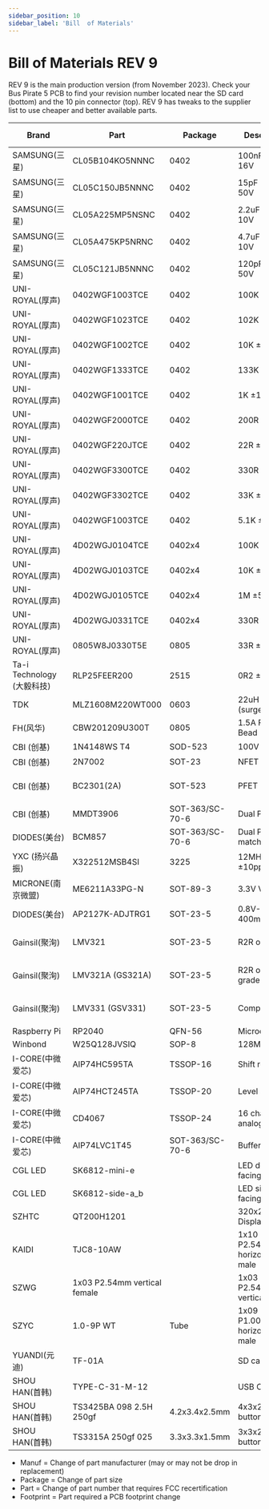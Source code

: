 ```yaml
---
sidebar_position: 10
sidebar_label: 'Bill  of Materials'
---
```


# Bill of Materials REV 9

REV 9 is the main production version (from November 2023). Check your Bus Pirate 5 PCB to find your revision number located near the SD card (bottom) and the 10 pin connector (top). REV 9 has tweaks to the supplier list to use cheaper and better available parts.

| Brand | Part | Package | Description| Reel Quantity | Supplier |Changes|
|-|-|-|-|-|-|-|
| SAMSUNG(三星) | CL05B104KO5NNNC| 0402| 100nF ±10% 16V | 10000 |SZRCD|
| SAMSUNG(三星) | CL05C150JB5NNNC| 0402| 15pF ±5% 50V | 10000 |SZRCD|
| SAMSUNG(三星) | CL05A225MP5NSNC| 0402| 2.2uF ±20% 10V | 10000 |SZRCD|
| SAMSUNG(三星) | CL05A475KP5NRNC| 0402| 4.7uF ±10% 10V | 10000 |SZRCD|
| SAMSUNG(三星) | CL05C121JB5NNNC| 0402| 120pF ±5% 50V | 10000 |SZRCD|
| UNI-ROYAL(厚声) | 0402WGF1003TCE | 0402| 100K ±1% | 10000 |SZRCD|
| UNI-ROYAL(厚声) | 0402WGF1023TCE | 0402| 102K ±1% | 10000 |SZRCD|
| UNI-ROYAL(厚声) | 0402WGF1002TCE | 0402| 10K ±1%| 10000 |SZRCD|
| UNI-ROYAL(厚声) | 0402WGF1333TCE | 0402| 133K ±1% | 10000 |SZRCD|
| UNI-ROYAL(厚声) | 0402WGF1001TCE | 0402| 1K ±1% | 10000 |SZRCD|
| UNI-ROYAL(厚声) | 0402WGF2000TCE | 0402| 200R ±1% | 10000 |SZRCD|
| UNI-ROYAL(厚声) | 0402WGF220JTCE | 0402| 22R ±1%| 10000 |SZRCD|
| UNI-ROYAL(厚声) | 0402WGF3300TCE | 0402| 330R ±1% | 10000 |SZRCD|
| UNI-ROYAL(厚声) | 0402WGF3302TCE | 0402| 33K ±1%| 10000 |SZRCD|
| UNI-ROYAL(厚声) | 0402WGF1003TCE | 0402| 5.1K ±1% | 10000 |SZRCD|
| UNI-ROYAL(厚声) | 4D02WGJ0104TCE | 0402x4| 100K ±5% | 10000 |SZRCD|
| UNI-ROYAL(厚声) | 4D02WGJ0103TCE | 0402x4| 10K ±5%| 10000 |SZRCD|
| UNI-ROYAL(厚声) | 4D02WGJ0105TCE| 0402x4| 1M ±5% | 10000 |SZRCD|
| UNI-ROYAL(厚声) | 4D02WGJ0331TCE | 0402x4| 330R ±5% | 10000 |SZRCD|
| UNI-ROYAL(厚声) | 0805W8J0330T5E | 0805| 33R ±5%| 5000|SZRCD|
| Ta-i Technology (大毅科技)| RLP25FEER200 | 2515| 0R2 ±1% 2W | 4000|SZRCD|
| TDK | MLZ1608M220WT000 | 0603| 22uH 155mA (surge) | 4000|SZLCSC|
| FH(风华)  | CBW201209U300T | 0805| 1.5A Ferrite Bead| 4000|SZLCSC|Part, Manuf|
| CBI (创基)| 1N4148WS T4| SOD-523 | 100V 150mA | 3000|CBI (创基)|Package|
| CBI (创基)| 2N7002| SOT-23|NFET| 3000|CBI (创基)|
| CBI (创基)| BC2301(2A) | SOT-523|PFET| 3000|CBI (创基)|Part, Package, Manuf|
| CBI (创基)| MMDT3906| SOT-363/SC-70-6 |Dual PNP| 3000|CBI (创基)|
| DIODES(美台)| BCM857| SOT-363/SC-70-6 |Dual PNP matched pair| 3000|SZLCSC|
| YXC (扬兴晶振) | X322512MSB4SI| 3225| 12MHz ±10ppm 20pF| 3000|Navia|
| MICRONE(南京微盟) | ME6211A33PG-N | SOT-89-3|3.3V VREG| 1000|Navia|
| DIODES(美台)| AP2127K-ADJTRG1| SOT-23-5|0.8V-5.5V 400mA VREG| 3000|Navia|
| Gainsil(聚洵) | LMV321 | SOT-23-5|R2R op-amp| 3000||Part, Footprint, Manuf|
| Gainsil(聚洵) | LMV321A (GS321A) | SOT-23-5|R2R op-amp A grade| 3000||Part, Footprint, Manuf|
| Gainsil(聚洵)| LMV331 (GSV331) | SOT-23-5|Comparator| 3000||Part, Footprint, Manuf|
| Raspberry Pi| RP2040| QFN-56|Microcontroller|500|SZLCSC|
| Winbond | W25Q128JVSIQ| SOP-8 |128Mbit Flash|2000|SZLCSC|
| I-CORE(中微爱芯) | AIP74HC595TA | TSSOP-16|Shift register| 2500|DXZH|Manuf|
| I-CORE(中微爱芯) | AIP74HCT245TA| TSSOP-20|Level shifter|2500|DXZH|Manuf|
| I-CORE(中微爱芯) | CD4067| TSSOP-24|16 channel analog mux| 2500|DXZH|Manuf, Part|
| I-CORE(中微爱芯) | AIP74LVC1T45| SOT-363/SC-70-6 |Buffer| 3000|DXZH|Manuf|
| CGL LED| SK6812-mini-e | |LED down facing|2000|CGL LED|
| CGL LED| SK6812-side-a_b | |LED side facing|2000|CGL LED|
| SZHTC| QT200H1201| |320x240 Display| |SZHTC|
|KAIDI|TJC8-10AW| | 1x10 P2.54mm horizontal male|1000|KAIDI|
| SZWG |1x03 P2.54mm vertical female| | 1x03 P2.54mm vertical female| |SZWG|
|SZYC| 1.0-9P WT|Tube|1x09 P1.00mm horizontal male| |SZYC|
|YUANDI(元迪)|TF-01A| |SD card socket|1000|YUANDI(元迪)|
|SHOU HAN(首韩)| TYPE-C-31-M-12| |USB C 16P|1000|SHOU HAN(首韩)|
|SHOU HAN(首韩)| TS3425BA 098 2.5H 250gf|4.2x3.4x2.5mm|4x3x2.5H button 250gf|3000|SHOU HAN(首韩)|
|SHOU HAN(首韩)| TS3315A 250gf 025 |3.3x3.3x1.5mm|3x3x2.5H button 250gf|4000|SHOU HAN(首韩)|


- Manuf = Change of part manufacturer (may or may not be drop in replacement)
- Package = Change of part size
- Part = Change of part number that requires FCC recertification
- Footprint = Part required a PCB footprint change
